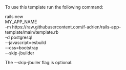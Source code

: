 To use this template run the following command:

rails new \
  MY_APP_NAME \
  -m https​&#65279;://raw.githubusercontent.com/f-adrien/rails-app-template/main/template.rb \
  -d postgresql \
  --javascript=esbuild \
  --css=bootstrap \
  --skip-jbuilder

The --skip-jbuiler flag is optional.